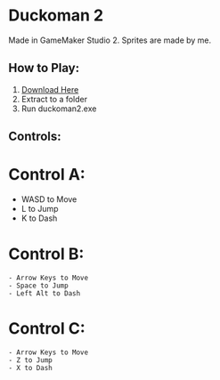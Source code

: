 # Duckoman 2

Made in GameMaker Studio 2.
Sprites are made by me.

## How to Play:
1. [Download Here](https://github.com/FishWash/duckoman2/raw/master/Duckoman2.zip)
2. Extract to a folder
3. Run duckoman2.exe

## Controls:
# Control A:
  - WASD to Move
  - L to Jump
  - K to Dash
# Control B:
	- Arrow Keys to Move
	- Space to Jump
	- Left Alt to Dash
# Control C:
	- Arrow Keys to Move
	- Z to Jump
	- X to Dash